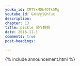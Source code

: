 ```yaml
---
youku_id: XMTYxMDk4OTk5Mg
youtube_id: GXHVyjGhFuc
description: 
chapter: 13
title: pickle 保存数据
date: 2016-11-3
comments: true
post-headings:

---
```



{% include announcement.html %}